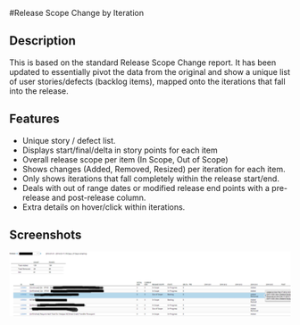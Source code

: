 #Release Scope Change by Iteration

## Description

This is based on the standard Release Scope Change report. It has been updated to essentially pivot the data from the original and show a unique list of user stories/defects (backlog items), mapped onto the iterations that fall into the release.

## Features

- Unique story / defect list.
- Displays start/final/delta in story points for each item
- Overall release scope per item (In Scope, Out of Scope)
- Shows changes (Added, Removed, Resized) per iteration for each item.
- Only shows iterations that fall completely within the release start/end.
- Deals with out of range dates or modified release end points with a pre-release and post-release column.
- Extra details on hover/click within iterations.

## Screenshots

![screenshot of app](/screenshot.png)
